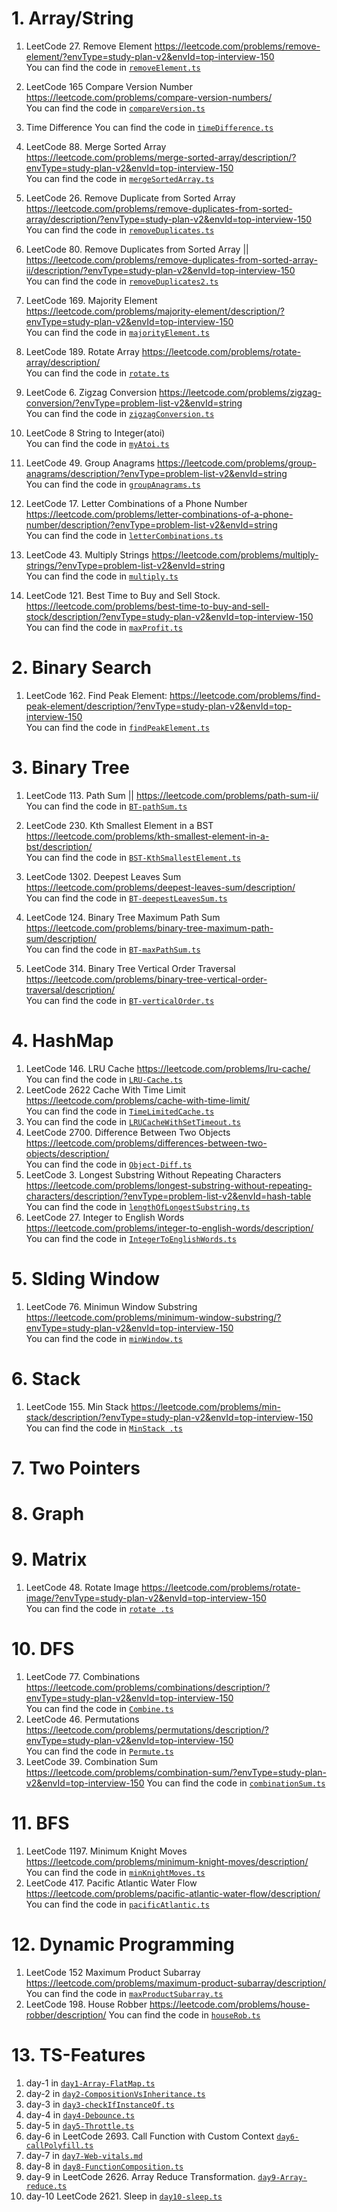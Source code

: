 # 1. Array/String

1. LeetCode 27. Remove Element 
https://leetcode.com/problems/remove-element/?envType=study-plan-v2&envId=top-interview-150 </br>
You can find the code in [`removeElement.ts`](./ArrayString/removeElement.ts)
2. LeetCode 165 Compare Version Number
https://leetcode.com/problems/compare-version-numbers/ </br>
You can find the code in [`compareVersion.ts`](./ArrayString/compareVersion.ts)
3. Time Difference 
You can find the code in [`timeDifference.ts`](./ArrayString/timeDifference.ts)
4. LeetCode 88. Merge Sorted Array https://leetcode.com/problems/merge-sorted-array/description/?envType=study-plan-v2&envId=top-interview-150 </br>
You can find the code in [`mergeSortedArray.ts`](./ArrayString/mergeSortedArray.ts)
5. LeetCode 26. Remove Duplicate from Sorted Array https://leetcode.com/problems/remove-duplicates-from-sorted-array/description/?envType=study-plan-v2&envId=top-interview-150 </br>
You can find the code in [`removeDuplicates.ts`](./ArrayString/removeDuplicates.ts)
6. LeetCode 80. Remove Duplicates from Sorted Array || https://leetcode.com/problems/remove-duplicates-from-sorted-array-ii/description/?envType=study-plan-v2&envId=top-interview-150 </br>
You can find the code in [`removeDuplicates2.ts`](./ArrayString/removeDuplicates2.ts)
7. LeetCode 169. Majority Element https://leetcode.com/problems/majority-element/description/?envType=study-plan-v2&envId=top-interview-150 </br>
You can find the code in [`majorityElement.ts`](./ArrayString/majorityElement.ts)

8. LeetCode 189. Rotate Array https://leetcode.com/problems/rotate-array/description/ </br>
You can find the code in [`rotate.ts`](./ArrayString/rotate.ts)

9. LeetCode 6. Zigzag Conversion https://leetcode.com/problems/zigzag-conversion/?envType=problem-list-v2&envId=string </br>
You can find the code in [`zigzagConversion.ts`](./ArrayString/zigzagConversion.ts)

10. LeetCode 8 String to Integer(atoi) </br>
You can find the code in [`myAtoi.ts`](./ArrayString/myAtoi.ts)

11. LeetCode 49. Group Anagrams https://leetcode.com/problems/group-anagrams/description/?envType=problem-list-v2&envId=string </br>
You can find the code in [`groupAnagrams.ts`](./ArrayString/groupAnagrams.ts)

12. LeetCode 17. Letter Combinations of a Phone Number https://leetcode.com/problems/letter-combinations-of-a-phone-number/description/?envType=problem-list-v2&envId=string</br>
You can find the code in [`letterCombinations.ts`](./ArrayString/letterCombinations.ts)

13. LeetCode 43. Multiply Strings https://leetcode.com/problems/multiply-strings/?envType=problem-list-v2&envId=string </br>
You can find the code in [`multiply.ts`](./ArrayString/multiply.ts)

14. LeetCode 121. Best Time to Buy and Sell Stock. https://leetcode.com/problems/best-time-to-buy-and-sell-stock/description/?envType=study-plan-v2&envId=top-interview-150</br>
You can find the code in [`maxProfit.ts`](./ArrayString/maxProfit.ts)



# 2. Binary Search
1. LeetCode 162. Find Peak Element: https://leetcode.com/problems/find-peak-element/description/?envType=study-plan-v2&envId=top-interview-150 </br>
You can find the code in [`findPeakElement.ts`](./BinaryTree/findPeakElement.ts)


# 3. Binary Tree
1. LeetCode 113. Path Sum || https://leetcode.com/problems/path-sum-ii/ </br>
You can find the code in [`BT-pathSum.ts`](./BinaryTree/BT-pathSum.ts)
2. LeetCode 230. Kth Smallest Element in a BST https://leetcode.com/problems/kth-smallest-element-in-a-bst/description/ </br>
You can find the code in [`BST-KthSmallestElement.ts`](./BinaryTree/BST-KthSmallestElement.ts)

3. LeetCode 1302. Deepest Leaves Sum https://leetcode.com/problems/deepest-leaves-sum/description/ </br>
You can find the code in [`BT-deepestLeavesSum.ts`](./BinaryTree/BT-deepestLeavesSum.ts)

4. LeetCode 124. Binary Tree Maximum Path Sum https://leetcode.com/problems/binary-tree-maximum-path-sum/description/ </br>
You can find the code in [`BT-maxPathSum.ts`](./BinaryTree/BT-maxPathSum.ts)

5. LeetCode 314. Binary Tree Vertical Order Traversal https://leetcode.com/problems/binary-tree-vertical-order-traversal/description/ </br>
You can find the code in [`BT-verticalOrder.ts`](./BinaryTree/BT-verticalOrder.ts)


# 4. HashMap
1. LeetCode 146. LRU Cache https://leetcode.com/problems/lru-cache/ </br>
You can find the code in [`LRU-Cache.ts`](./HashMap/LRU-Cache.ts)
2. LeetCode 2622 Cache With Time Limit 
https://leetcode.com/problems/cache-with-time-limit/ </br>
You can find the code in [`TimeLimitedCache.ts`](./HashMap/TimeLimitedCache.ts)
3. You can find the code in [`LRUCacheWithSetTimeout.ts`](./HashMap/LRUCacheWithSetTimeout.ts)
4. LeetCode 2700. Difference Between Two Objects https://leetcode.com/problems/differences-between-two-objects/description/ </br>
You can find the code in [`Object-Diff.ts`](./HashMap/Object-Diff.ts)
5. LeetCode 3. Longest Substring Without Repeating Characters
https://leetcode.com/problems/longest-substring-without-repeating-characters/description/?envType=problem-list-v2&envId=hash-table </br>
You can find the code in [`lengthOfLongestSubstring.ts`](./HashMap/lengthOfLongestSubstring.ts)
6. LeetCode 27. Integer to English Words https://leetcode.com/problems/integer-to-english-words/description/ </br>
You can find the code in [`IntegerToEnglishWords.ts`](./HashMap/IntegerToEnglishWords.ts)


# 5. Slding Window
1. LeetCode 76. Minimun Window Substring https://leetcode.com/problems/minimum-window-substring/?envType=study-plan-v2&envId=top-interview-150 </br>
You can find the code in [`minWindow.ts`](./SlidingWindow/minWindow.ts)

# 6. Stack
1. LeetCode 155. Min Stack https://leetcode.com/problems/min-stack/description/?envType=study-plan-v2&envId=top-interview-150 </br>
You can find the code in [`MinStack .ts`](./Stack/MinStack.ts)

# 7. Two Pointers


# 8. Graph

# 9. Matrix
1. LeetCode 48. Rotate Image https://leetcode.com/problems/rotate-image/?envType=study-plan-v2&envId=top-interview-150 </br>
You can find the code in [`rotate .ts`](./Matrix/rotate.ts)


# 10. DFS
1. LeetCode 77. Combinations https://leetcode.com/problems/combinations/description/?envType=study-plan-v2&envId=top-interview-150 </br>
You can find the code in [`Combine.ts`](./DFS/Combine.ts)
2. LeetCode 46. Permutations https://leetcode.com/problems/permutations/description/?envType=study-plan-v2&envId=top-interview-150 </br>
You can find the code in [`Permute.ts`](./DFS/Permute.ts)
3. LeetCode 39. Combination Sum https://leetcode.com/problems/combination-sum/?envType=study-plan-v2&envId=top-interview-150
You can find the code in [`combinationSum.ts`](./DFS/combinationSum.ts)

# 11. BFS
1. LeetCode 1197. Minimum Knight Moves https://leetcode.com/problems/minimum-knight-moves/description/ </br>
You can find the code in [`minKnightMoves.ts`](./BFS/minKnightMoves.ts)
2. LeetCode 417. Pacific Atlantic Water Flow https://leetcode.com/problems/pacific-atlantic-water-flow/description/ </br>
You can find the code in [`pacificAtlantic.ts`](./BFS/pacificAtlantic.ts)



# 12. Dynamic Programming 
1. LeetCode 152  Maximum Product Subarray
https://leetcode.com/problems/maximum-product-subarray/description/ </br>
You can find the code in [`maxProductSubarray.ts`](./DynamicProgramming/maxProductSubarray.ts)
2. LeetCode 198. House Robber https://leetcode.com/problems/house-robber/description/
You can find the code in [`houseRob.ts`](./DynamicProgramming/houseRob.ts)

# 13. TS-Features
1. day-1 in [`day1-Array-FlatMap.ts`](./TS-Features/day1-Array-FlatMap.ts)
2. day-2 in [`day2-CompositionVsInheritance.ts`](./TS-Features/day2-CompositionVsInheritance.ts)
3. day-3 in [`day3-checkIfInstanceOf.ts`](./TS-Features/day3-checkIfInstanceOf.ts)
4. day-4 in [`day4-Debounce.ts`](./TS-Features/day4-Debounce.ts)
5. day-5 in [`day5-Throttle.ts`](./TS-Features/day5-Throttle.ts)
6. day-6 in LeetCode 2693. Call Function with Custom Context [`day6-callPolyfill.ts`](./TS-Features/day6-callPolyfill.ts)
7. day-7 in [`day7-Web-vitals.md`](./TS-Features/day7-Web-vitals.md)
8. day-8 in [`day8-FunctionComposition.ts`](./TS-Features/day8-FunctionComposition.ts)
9. day-9 in LeetCode 2626. Array Reduce Transformation. [`day9-Array-reduce.ts`](./TS-Features/day9-Array-reduce.ts)  
10. day-10 LeetCode 2621. Sleep in [`day10-sleep.ts`](./TS-Features/day10-sleep.ts)  



